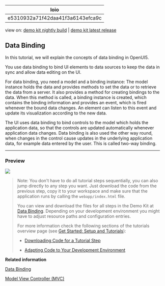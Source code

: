 <!-- loioe5310932a71f42daa41f3a6143efca9c -->

| loio |
| -----|
| e5310932a71f42daa41f3a6143efca9c |

<div id="loio">

view on: [demo kit nightly build](https://openui5nightly.hana.ondemand.com/#/topic/e5310932a71f42daa41f3a6143efca9c) | [demo kit latest release](https://openui5.hana.ondemand.com/#/topic/e5310932a71f42daa41f3a6143efca9c)</div>

## Data Binding

In this tutorial, we will explain the concepts of data binding in OpenUI5.

You use data binding to bind UI elements to data sources to keep the data in sync and allow data editing on the UI.

For data binding, you need a model and a binding instance: The model instance holds the data and provides methods to set the data or to retrieve the data from a server. It also provides a method for creating bindings to the data. When this method is called, a binding instance is created, which contains the binding information and provides an event, which is fired whenever the bound data changes. An element can listen to this event and update its visualization according to the new data.

The UI uses data binding to bind controls to the model which holds the application data, so that the controls are updated automatically whenever application data changes. Data binding is also used the other way round, when changes in the control cause updates in the underlying application data, for example data entered by the user. This is called two-way binding.

***

### Preview

 ![](loio896048ebce6b47488068c9630b71c43a_HiRes.png) 

> Note:
> You don't have to do all tutorial steps sequentially, you can also jump directly to any step you want. Just download the code from the previous step, copy it to your workspace and make sure that the application runs by calling the `webapp/index.html` file.
> 
> You can view and download the files for all steps in the Demo Kit at [Data Binding](https://openui5.hana.ondemand.com/explored.html#/entity/sap.ui.core.tutorial.databinding/samples). Depending on your development environment you might have to adjust resource paths and configuration entries.
> 
> For more information check the following sections of the tutorials overview page \(see [Get Started: Setup and Tutorials](Get_Started_Setup_and_Tutorials_8b49fc1.md)\):
> 
> -   [Downloading Code for a Tutorial Step](Get_Started_Setup_and_Tutorials_8b49fc1.md#loio8b49fc198bf04b2d9800fc37fecbb218__tutorials_download)
> 
> -   [Adapting Code to Your Development Environment](Get_Started_Setup_and_Tutorials_8b49fc1.md#loio8b49fc198bf04b2d9800fc37fecbb218__tutorials_adaptation)
> 
> 
> 

**Related information**  


[Data Binding](Data_Binding_68b9644.md)

[Model View Controller \(MVC\)](Model_View_Controller_(MVC)_91f2334.md)

